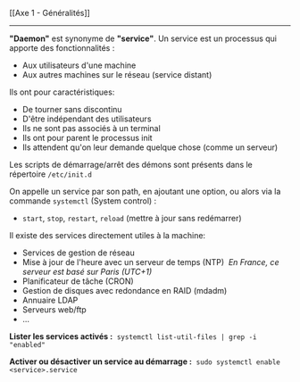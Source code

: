 [[Axe 1 - Généralités]]
****

**"Daemon"** est synonyme de **"service"**.
Un service est un processus qui apporte des fonctionnalités : 
- Aux utilisateurs d'une machine 
- Aux autres machines sur le réseau (service distant)

Ils ont pour caractéristiques: 
- De tourner sans discontinu 
- D'être indépendant des utilisateurs 
- Ils ne sont pas associés à un terminal
- Ils ont pour parent le processus init
- Ils attendent qu'on leur demande quelque chose (comme un serveur)

Les scripts de démarrage/arrêt des démons sont présents dans le répertoire `/etc/init.d`


On appelle un service par son path, en ajoutant une option, ou alors via la commande `systemctl` (System control) : 
- `start`, `stop`, `restart`, `reload` (mettre à jour sans redémarrer) 

Il existe des services directement utiles à la machine: 
- Services de gestion de réseau 
- Mise à jour de l'heure avec un serveur de temps (NTP) 
    *En France, ce serveur est basé sur Paris (UTC+1)*
- Planificateur de tâche (CRON) 
- Gestion de disques avec redondance en RAID (mdadm) 
- Annuaire LDAP 
- Serveurs web/ftp
- ...


**Lister les services activés :** 
`systemctl list-util-files | grep -i "enabled"`

**Activer ou désactiver un service au démarrage :** 
`sudo systemctl enable <service>.service`